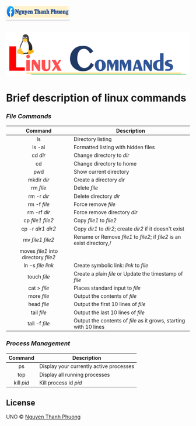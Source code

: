 <a href="https://www.facebook.com/phuonguno.vn" target="_blank"><img src="img/facebook-link.PNG" alt="Nguyen Thanh Phuong" style="height: 41px !important;width: 174px !important;box-shadow: 0px 3px 2px 0px rgba(190, 190, 190, 0.5) !important;-webkit-box-shadow: 0px 3px 2px 0px rgba(190, 190, 190, 0.5) !important;" ></a>

<p align="center">
    <br/>
    <a href="https://github.com/phuonguno98/Learn-Linux">	
        <img src="img/Linux_command.PNG" alt="Learn Linux">
    </a>
</p>



# Brief description of linux commands



### *File Commands*

|Command|Description|
|:----:|----|
|ls|Directory listing|
|ls -al|Formatted listing with hidden files|
|cd *dir*|Change directory to *dir*|
|cd|Change directory to home|
|pwd|Show current directory|
|mkdir *dir*|Create a directory *dir*|
|rm *file*|Delete *file*|
|rm -r *dir*|Delete directory *dir*|
|rm -f *file*|Force remove *file*|
|rm -rf *dir*|Force remove directory *dir*|
|cp *file1* *file2*|Copy *file1* to *file2*|
|cp -r *dir1* *dir2*|Copy *dir1* to *dir2*; create *dir2* if it doesn't exist|
|mv *file1* *file2*|Rename or Remove *file1* to *file2*; if *file2* is an exist directory,/
 moves *file1* into directory *file2*|
|ln -s *file* *link*|Create symbolic link: *link* to *file*|
|touch *file*|Create a plain *file* or Update the timestamp of *file*|
|cat > *file*|Places standard input to *file*|
|more *file*|Output the contents of *file*|
|head *file*|Output the first 10 lines of *file*|
|tail *file*|Output the last 10 lines of *file*|
|tail -f *file*|Output the contents of *file* as it grows, starting with 10 lines|

### *Process Management*

|Command|Description|
|:----:|----|
|ps|Display your currently active processes|
|top|Display all running processes|
|kill *pid*| Kill process id *pid*|

## License

UNO &copy; [Nguyen Thanh Phuong](https://www.facebook.com/phuonguno.vn)
